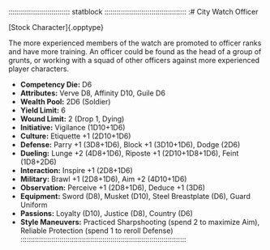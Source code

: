 :::::::::::::::::::::::::::::: statblock ::::::::::::::::::::::::::::::::::::::::
:# City Watch Officer

[Stock Character]{.opptype}

The more experienced members of the watch are promoted to officer ranks
and have more training. An officer could be found as the head of a group
of grunts, or working with a squad of other officers against more
experienced player characters.

- **Competency Die:** D6
- **Attributes:** Verve D8, Affinity D10, Guile D6
- **Wealth Pool:** 2D6 (Soldier)
- **Yield Limit:** 6
- **Wound Limit:** 2 (Drop 1, Dying)
- **Initiative:** Vigilance (1D10+1D6)
- **Culture:** Etiquette +1 (2D10+1D6)
- **Defense:** Parry +1 (3D8+1D6), Block +1 (3D10+1D6), Dodge (2D6)
- **Dueling:** Lunge +2 (4D8+1D6), Riposte +1 (2D10+1D8+1D6), Feint (1D8+2D6)
- **Interaction:** Inspire +1 (2D8+1D6)
- **Military:** Brawl +1 (2D8+1D6), Aim +2 (4D10+1D6)
- **Observation:** Perceive +1 (2D8+1D6), Deduce +1 (3D6)
- **Equipment:** Sword (D8), Musket (D10), Steel Breastplate (D6), Guard Uniform
- **Passions:** Loyalty (D10), Justice (D8), Country (D6)
- **Style Maneuvers:** Practiced Sharpshooting (spend 2 to maximize Aim), Reliable Protection (spend 1 to reroll Defense)
:::::::::::::::::::::::::::::::::::::::::::::::::::::::::::::::::::::::::::::::::
